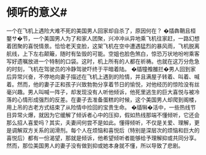 # 倾听的意义#
一个在飞机上遇险大难不死的美国男人回家却自杀了，原因何在？  �牐犇鞘且桓鍪サ�节，一个美国男人为了和家人团聚，兴冲冲从异地乘飞机往家赶，一路幻想着团聚的喜悦情景。恰恰老天变脸，这架飞机在空中遭遇猛烈的暴风雨，飞机脱离航线，上下左右颠簸，随时有坠毁的可能。空姐也脸色煞白，惊恐万状地吩咐乘客写好遗嘱放进一个特制的口袋。这时，机上所有的人都在祈祷。也就在这万分危急的时刻，飞机在驾驶员的冷静驾驶吓终于平暗着陆。  �牐犝飧雒拦�男人回到家后异常兴奋，不停地向妻子描述在飞机上遇到的险情，并且满屋子转着、叫着、喊着。然而，他的妻子正和孩子兴致勃勃分享着节日的愉悦，对他经历的惊险没有丝毫兴趣。男人叫喊一阵子，却发现没有人听他倾诉，他死里逃生的巨大喜悦与被冷落的心情形成强烈的反差。在妻子去准备蛋糕的时候，这个美国男人却爬到阁楼，用上吊的古老方式结束了从险情中捡回的宝贵生命。  �牐犐�活中，一些热线节目异常火爆，就因为它缓解了倾诉者心中的压抑，假如热线那端不懂倾听，它还会那么招人喜爱吗？其实，夫妻间何尝不是如此。懂得倾听，不仅是关爱、理解，更是调解双方关系的润滑剂。每个人在烦恼和喜悦后（特别是深层次的烦恼和巨大的喜悦后）都有一份渴望，那就是倾诉，他希望倾听者能够给予理解抑或共同分享。然而，那位美国男人的妻子没有做到抑或她本身就不懂，所以导致了悲剧。
  